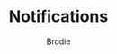 ---
layout: post
title: Notifications
author: Brodie
section: patron-services
categories: [patron-services, brodie]
audience: ''
keywords: ''
goals: ''
actions: ''
---